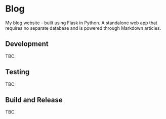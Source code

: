 # Blog

My blog website - built using Flask in Python. A standalone web app that 
requires no separate database and is powered through Markdown articles.

## Development

TBC.

## Testing

TBC.

## Build and Release

TBC.
